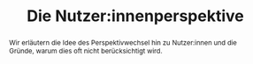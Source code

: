 ---
title: Die Nutzer:innenperspektive
abstract: Wir erläutern die Idee des Perspektivwechsel hin zu Nutzer:innen und die Gründe, warum dies oft nicht berücksichtigt wird.
hero_image_url: url
hero_image_alt: Bild mit Menschen
example_image_url: url
example_image_alt: Bild mit irgendwas
---